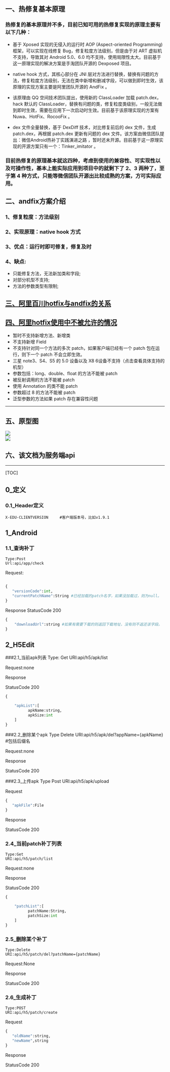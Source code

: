 
## 一、热修复基本原理

### 热修复的基本原理并不多，目前已知可用的热修复实现的原理主要有以下几种：
- 基于 Xposed 实现的无侵入的运行时 AOP (Aspect-oriented Programming)  框架，可以实现在线修复 Bug，修复粒度方法级别，但是由于对 ART 虚拟机不支持，导致其对 Android 5.0、6.0 均不支持，使用局限性太大。目前基于这一原理实现的解决方案是手淘团队开源的 Dexposed 项目。

- native hook 方式，其核心部分在 JNI 层对方法进行替换，替换有问题的方法，修复粒度方法级别，无法在类中新增和删减字段，可以做到即时生效，该原理的实现方案主要是阿里团队开源的 AndFix 。

- 该原理由 QQ 空间技术团队提出，使用新的 ClassLoader 加载 patch.dex，hack 默认的 ClassLoader，替换有问题的类，修复粒度类级别，一般无法做到即时生效，需要在应用下一次启动时生效。目前基于该原理实现的方案有 Nuwa、HotFix、RocooFix 。

- dex 文件全量替换，基于 DexDiff 技术，对比修复前后的 dex 文件，生成 patch.dex，再根据 patch.dex 更新有问题的 dex 文件。该方案由微信团队提出：微信Android热补丁实践演进之路 ，暂时还未开源。目前基于这一原理实现的开源方案只有一个：Tinker_imitator 。

###    目前热修复的原理基本就这四种，考虑到使用的兼容性、可实现性以及可操作性，基本上能实际应用到项目中的就剩下了 2、3 两种了，至于第 4 种方式，只能等微信团队开源出比较成熟的方案，方可实际应用。

## 二、andfix方案介绍

### 1、修复粒度：方法级别 
### 2、实现原理：native hook 方式 
### 3、优点：运行时即可修复，修复及时 
### 4、缺点: 
- 只能修复方法，无法新加类和字段;
- 对部分机型不支持;
- 方法的参数类型有限制;

## [三、阿里百川hotfix与andfix的关系](http://baichuan.taobao.com/docs/doc.htm?spm=a3c0d.7629140.0.0.jSmyC7&treeId=234&articleId=105460&docType=1#s2)

## [四、阿里hotfix使用中不被允许的情况](http://baichuan.taobao.com/docs/doc.htm?spm=a3c0d.7629140.0.0.bJzGBC&treeId=234&articleId=105457&docType=1#s3)
- 暂时不支持新增方法、新增类
- 不支持新增 Field
- 不支持针对同一个方法的多次 patch，如果客户端已经有一个 patch 包在运行，则下一个 patch 不会立即生效。
- 三星 note3、S4、S5 的 5.0 设备以及 X8 6设备不支持（点击查看具体支持的机型）
- 参数包括：long、double、float 的方法不能被 patch
- 被反射调用的方法不能被 patch
- 使用 Annotation 的类不能 patch
- 参数超过 8 的方法不能被 patch
- 泛型参数的方法如果 patch 存在兼容性问题

----

## 五、原型图

![](https://github.com/gackor/patchcloud/raw/master/readimg/123111.png)  
![](https://github.com/gackor/patchcloud/raw/master/readimg/1234444.png)  



## 六、该文档为服务端api

-------------------

[TOC]



## 0_定义
###  0.1_Header定义
    X-EDU-CLIENTVERSION		#客户端版本号，比如v1.9.1

## 1_Android
### 1.1_查询补丁	
    Type:Post
    Url:api/app/check   
Request:
```python

{
   "versionCode":int, 
   "currentPatchName":String #已经加载的patch名字，如果没加载过，则为null。
}
```


Response
StatusCode 200
```python
{
    "downloadUrl":string #如果有需要下载的则返回下载地址，没有则不返还该字段。
}
```

## 2_H5Edit
###2.1_当前apk列表
    Type: Get
    URI:api/h5/apk/list

Request:none

Response

StatusCode 200
```python
{

    "apkList":[
          apkName:string, 
          apkSize:int
    ] 
}
```

###2.2_删除某个apk
    Type Delete
    URI:api/h5/apk/del?appName={apkName} #包括后缀名

Request:none

Response

StatusCode 200

###2.3_上传apk
    Type Post
    URI:api/h5/apk/upload

Request

```python
{
   "apkFile":File
}
```
Response

StatusCode 200

### 2.4_当前patch补丁列表
    Type:Get
    URI:api/h5/patch/list


Request:none

Response

StatusCode 200
```python
{

    "patchList":[
          patchName:String, 
          patchSize:int
    ] 
}
```

### 2.5_删除某个补丁
    Type:Delete
    URI:api/h5/patch/del?patchName={patchName}

Request:None


Response

StatusCode 200

### 2.6_生成补丁
    Type:POST
    URI:api/h5/patch/create

Request

```python
{
   "oldName":string,
   "newName",string
}
```

Response

StatusCode 200
